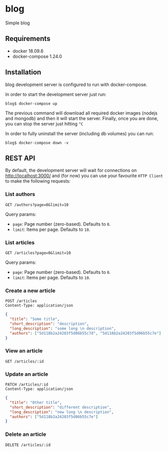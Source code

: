 # blog

Simple blog

## Requirements

- docker 18.09.6
- docker-compose 1.24.0

## Installation

blog development server is configured to run with docker-compose.

In order to start the development server just run:

```
blog$ docker-compose up
```

The previous command will download all required docker images (nodejs and mongodb) and then it will start the server. Finally, once you are done, you can stop the server just hitting `^C`

In order to fully uninstall the server (including db volumes) you can run:

```
blog$ docker-compose down -v
```

## REST API

By default, the development server will wait for connections on [http://localhost:3000/](http://localhost:3000/) and (for now) you can use your favourite `HTTP Client` to make the following requests:

### List authors

```
GET /authors?page=0&limit=10
```

Query params:

- `page`: Page number (zero-based). Defaults to `0`.
- `limit`: Items per page. Defaults to `10`.

### List articles

```
GET /articles?page=0&limit=10
```

Query params:

- `page`: Page number (zero-based). Defaults to `0`.
- `limit`: Items per page. Defaults to `10`.

### Create a new article

```
POST /articles
Content-Type: application/json
```

```json
{
  "title": "Some title",
  "short_description": "description",
  "long_description": "some long \n description",
  "authors": ["5d118b2a24203f5d06b55c7d", "5d118b2a24203f5d06b55c7e"]
}
```

### View an article

```
GET /articles/:id
```

### Update an article

```
PATCH /articles/:id
Content-Type: application/json
```

```json
{
  "title": "Other title",
  "short_description": "different description",
  "long_description": "new long \n description",
  "authors": ["5d118b2a24203f5d06b55c7e"]
}
```

### Delete an article

```
DELETE /articles/:id
```
